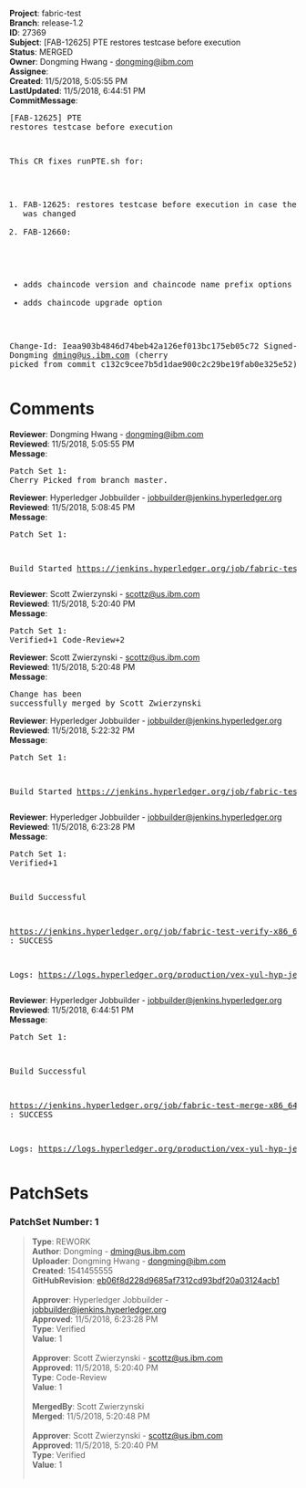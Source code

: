 <strong>Project</strong>: fabric-test<br><strong>Branch</strong>: release-1.2<br><strong>ID</strong>: 27369<br><strong>Subject</strong>: [FAB-12625] PTE restores testcase before execution<br><strong>Status</strong>: MERGED<br><strong>Owner</strong>: Dongming Hwang - dongming@ibm.com<br><strong>Assignee</strong>:<br><strong>Created</strong>: 11/5/2018, 5:05:55 PM<br><strong>LastUpdated</strong>: 11/5/2018, 6:44:51 PM<br><strong>CommitMessage</strong>:<br><pre>[FAB-12625] PTE restores testcase before execution

This CR fixes runPTE.sh for:
1. FAB-12625: restores testcase before execution in
case the testcase was changed
2. FAB-12660:
- adds chaincode version and chaincode name prefix
options
- adds chaincode upgrade option

Change-Id: Ieaa903b4846d74beb42a126ef013bc175eb05c72
Signed-off-by: Dongming <dming@us.ibm.com>
(cherry picked from commit c132c9cee7b5d1dae900c2c29be19fab0e325e52)
</pre><h1>Comments</h1><strong>Reviewer</strong>: Dongming Hwang - dongming@ibm.com<br><strong>Reviewed</strong>: 11/5/2018, 5:05:55 PM<br><strong>Message</strong>: <pre>Patch Set 1: Cherry Picked from branch master.</pre><strong>Reviewer</strong>: Hyperledger Jobbuilder - jobbuilder@jenkins.hyperledger.org<br><strong>Reviewed</strong>: 11/5/2018, 5:08:45 PM<br><strong>Message</strong>: <pre>Patch Set 1:

Build Started https://jenkins.hyperledger.org/job/fabric-test-verify-x86_64/2207/</pre><strong>Reviewer</strong>: Scott Zwierzynski - scottz@us.ibm.com<br><strong>Reviewed</strong>: 11/5/2018, 5:20:40 PM<br><strong>Message</strong>: <pre>Patch Set 1: Verified+1 Code-Review+2</pre><strong>Reviewer</strong>: Scott Zwierzynski - scottz@us.ibm.com<br><strong>Reviewed</strong>: 11/5/2018, 5:20:48 PM<br><strong>Message</strong>: <pre>Change has been successfully merged by Scott Zwierzynski</pre><strong>Reviewer</strong>: Hyperledger Jobbuilder - jobbuilder@jenkins.hyperledger.org<br><strong>Reviewed</strong>: 11/5/2018, 5:22:32 PM<br><strong>Message</strong>: <pre>Patch Set 1:

Build Started https://jenkins.hyperledger.org/job/fabric-test-merge-x86_64/515/</pre><strong>Reviewer</strong>: Hyperledger Jobbuilder - jobbuilder@jenkins.hyperledger.org<br><strong>Reviewed</strong>: 11/5/2018, 6:23:28 PM<br><strong>Message</strong>: <pre>Patch Set 1: Verified+1

Build Successful 

https://jenkins.hyperledger.org/job/fabric-test-verify-x86_64/2207/ : SUCCESS

Logs: https://logs.hyperledger.org/production/vex-yul-hyp-jenkins-3/fabric-test-verify-x86_64/2207</pre><strong>Reviewer</strong>: Hyperledger Jobbuilder - jobbuilder@jenkins.hyperledger.org<br><strong>Reviewed</strong>: 11/5/2018, 6:44:51 PM<br><strong>Message</strong>: <pre>Patch Set 1:

Build Successful 

https://jenkins.hyperledger.org/job/fabric-test-merge-x86_64/515/ : SUCCESS

Logs: https://logs.hyperledger.org/production/vex-yul-hyp-jenkins-3/fabric-test-merge-x86_64/515</pre><h1>PatchSets</h1><h3>PatchSet Number: 1</h3><blockquote><strong>Type</strong>: REWORK<br><strong>Author</strong>: Dongming - dming@us.ibm.com<br><strong>Uploader</strong>: Dongming Hwang - dongming@ibm.com<br><strong>Created</strong>: 1541455555<br><strong>GitHubRevision</strong>: [eb06f8d228d9685af7312cd93bdf20a03124acb1](https://github.com/hyperledger/fabric-test/commit/eb06f8d228d9685af7312cd93bdf20a03124acb1)<br><br><strong>Approver</strong>: Hyperledger Jobbuilder - jobbuilder@jenkins.hyperledger.org<br><strong>Approved</strong>: 11/5/2018, 6:23:28 PM<br><strong>Type</strong>: Verified<br><strong>Value</strong>: 1<br><br><strong>Approver</strong>: Scott Zwierzynski - scottz@us.ibm.com<br><strong>Approved</strong>: 11/5/2018, 5:20:40 PM<br><strong>Type</strong>: Code-Review<br><strong>Value</strong>: 1<br><br><strong>MergedBy</strong>: Scott Zwierzynski<br><strong>Merged</strong>: 11/5/2018, 5:20:48 PM<br><br><strong>Approver</strong>: Scott Zwierzynski - scottz@us.ibm.com<br><strong>Approved</strong>: 11/5/2018, 5:20:40 PM<br><strong>Type</strong>: Verified<br><strong>Value</strong>: 1<br><br></blockquote>